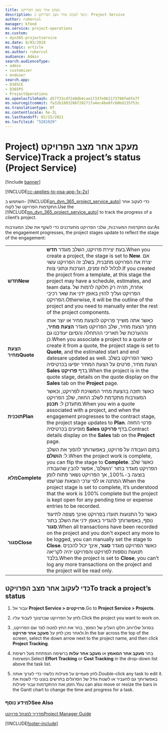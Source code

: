 ```yaml
---
title: ‏‫מעקב אחר מצב הפרויקט
description: כיצד לעקוב אחר מצב הפרויקט ב- Project Service
author: ruhercul
manager: kfend
ms.service: project-operations
ms.custom:
- dyn365-projectservice
ms.date: 8/03/2018
ms.topic: article
ms.author: ruhercul
audience: Admin
search.audienceType:
- admin
- customizer
- enduser
search.app:
- D365CE
- D365PS
- ProjectOperations
ms.openlocfilehash: d57f33cdf240db4cae1f33fe962173790fe0fe7f
ms.sourcegitcommit: fa32b1893286f20271fa4ec4be8fc68bd135f53c
ms.translationtype: HT
ms.contentlocale: he-IL
ms.lasthandoff: 02/15/2021
ms.locfileid: "5281929"
---
```

# <a name="track-a-projects-status-project-service"></a><span data-ttu-id="ba680-103">מעקב אחר מצב הפרויקט (‏‫Project Service)</span><span class="sxs-lookup"><span data-stu-id="ba680-103">Track a project’s status (Project Service)</span></span>

[!include [banner](../includes/psa-now-project-operations.md)]

[!INCLUDE[cc-applies-to-psa-app-1x-2x](../includes/cc-applies-to-psa-app-1x-2x.md)]

<span data-ttu-id="ba680-104">השתמש ב- [!INCLUDE[pn_dyn_365_project_service_auto](../includes/pn-dyn-365-project-service-auto.md)] כדי לעקוב אחר התקדמות הפרויקט של לקוח.</span><span class="sxs-lookup"><span data-stu-id="ba680-104">Use the [!INCLUDE[pn_dyn_365_project_service_auto](../includes/pn-dyn-365-project-service-auto.md)] to track the progress of a client’s project.</span></span>  

<span data-ttu-id="ba680-105">עם התקדמות המעורבות, שלבי הפרויקט מתעדכנים כדי לשקף את שלב המעורבות:</span><span class="sxs-lookup"><span data-stu-id="ba680-105">As the engagement progresses, the project stages update to reflect the stage of the engagement:</span></span>  


|              |                                                                                                                                                                                                                                                                                                  |
|--------------|--------------------------------------------------------------------------------------------------------------------------------------------------------------------------------------------------------------------------------------------------------------------------------------------------|
|   <span data-ttu-id="ba680-106">**חדש**</span><span class="sxs-lookup"><span data-stu-id="ba680-106">**New**</span></span>    | <span data-ttu-id="ba680-107">בעת יצירת פרויקט, השלב מוגדר **חדש**.</span><span class="sxs-lookup"><span data-stu-id="ba680-107">When you create a project, the stage is set to **New**.</span></span> <span data-ttu-id="ba680-108">אם יצרת את הפרויקט מתבנית, בשלב זה הפרויקט עשוי לכלול לוח זמנים, הערכות ונתוני צוות.</span><span class="sxs-lookup"><span data-stu-id="ba680-108">If you created the project from a template, at this stage the project may have a schedule, estimates, and team data.</span></span> <span data-ttu-id="ba680-109">אחרת, תהיה רק חלוקה לרמות של הפרויקט ועליך להזין באופן ידני את שאר רכיבי הפרויקט.</span><span class="sxs-lookup"><span data-stu-id="ba680-109">Otherwise, it will be the outline of the project and you need to manually enter the rest of the project components.</span></span> |
|  <span data-ttu-id="ba680-110">**הצעת מחיר**</span><span class="sxs-lookup"><span data-stu-id="ba680-110">**Quote**</span></span>   |      <span data-ttu-id="ba680-111">כאשר אתה משייך פרויקט להצעת מחיר או יוצר אותו מתוך הצעת מחיר, שלב הפרויקט מוגדר **הצעת מחיר**, וההערכות של תאריכי ההתחלה והסיום יעודכנו גם כן.</span><span class="sxs-lookup"><span data-stu-id="ba680-111">When you associate a project to a quote or create it from a quote, the project stage is set to **Quote**, and the estimated start and end datesare updated as well.</span></span> <span data-ttu-id="ba680-112">כאשר הפרויקט בשלב הצעת מחיר, פרטים על הצעת המחיר יופיעו בכרטיסיה **Sales** בדף **פרויקט**.</span><span class="sxs-lookup"><span data-stu-id="ba680-112">When the project is in the quote stage, details on the quote display on the **Sales** tab on the **Project** page.</span></span>      |
|   <span data-ttu-id="ba680-113">**תוכנית**</span><span class="sxs-lookup"><span data-stu-id="ba680-113">**Plan**</span></span>   |                                     <span data-ttu-id="ba680-114">כאשר תזכה בהצעת מחיר המשויכת לפרויקט, וכאשר המעורבות מתקדמת לשלב החוזה, שלב הפרויקט מתעדכן ל: **תכנון**.</span><span class="sxs-lookup"><span data-stu-id="ba680-114">When you win a quote associated with a project, and when the engagement progresses to the contract stage, the project stage updates to **Plan**.</span></span> <span data-ttu-id="ba680-115">פרטי החוזה מופיעים בכרטיסיה **Sales** בדף **פרויקט**.</span><span class="sxs-lookup"><span data-stu-id="ba680-115">Contract details display on the **Sales** tab on the **Project** page.</span></span>                                      |
| <span data-ttu-id="ba680-116">**מלא**</span><span class="sxs-lookup"><span data-stu-id="ba680-116">**Complete**</span></span> |                    <span data-ttu-id="ba680-117">בתום העבודה על פרויקט, באפשרותך להפוך את השלב ל: **הושלם**.</span><span class="sxs-lookup"><span data-stu-id="ba680-117">When the project work is complete, you can flip the stage to **Complete**.</span></span> <span data-ttu-id="ba680-118">כאשר שלב הפרויקט מוגדר בתור 'הושלם', אפשר להבין שהעבודה בוצעה ב-100%, אך הפרויקט נשאר פתוח לזמן המתנה או לפי ערכי הוצאות שנרשמו.</span><span class="sxs-lookup"><span data-stu-id="ba680-118">When the project stage is set to complete, it’s understood that the work is 100% complete but the project is kept open for any pending time or expense entries to be recorded.</span></span>                     |
|  <span data-ttu-id="ba680-119">**סגור**</span><span class="sxs-lookup"><span data-stu-id="ba680-119">**Close**</span></span>   |           <span data-ttu-id="ba680-120">כאשר כל התנועות תועדו בפרויקט ואינך מצפה לתיעוד נוסף, באפשרותך להגדיר באופן ידני את השלב בתור **סגור**.</span><span class="sxs-lookup"><span data-stu-id="ba680-120">When all transactions have been recorded on the project and you don't expect any more to be logged, you can manually set the stage to **Close**.</span></span> <span data-ttu-id="ba680-121">כאשר הפרויקט מוגדר **סגור**, אינך יכול להכניס תנועות נוספות לפרויקט והפרויקט יהיה לקריאה בלבד.</span><span class="sxs-lookup"><span data-stu-id="ba680-121">When the project is set to **Close**, you can’t log any more transactions on the project and the project will be read only.</span></span>           |

## <a name="to-track-a-projects-status"></a><span data-ttu-id="ba680-122">כדי לעקוב אחר מצב הפרויקט</span><span class="sxs-lookup"><span data-stu-id="ba680-122">To track a project’s status</span></span>  

1.  <span data-ttu-id="ba680-123">עבור אל **Project Service > פרויקטים**.</span><span class="sxs-lookup"><span data-stu-id="ba680-123">Go to **Project Service > Projects**.</span></span>  

2.  <span data-ttu-id="ba680-124">לחץ על הפרויקט שברצונך לעבוד עליו.</span><span class="sxs-lookup"><span data-stu-id="ba680-124">Click the project you want to work on.</span></span>  

3.  <span data-ttu-id="ba680-125">בסרגל שלרוחב חלקו העליון של המסך, בחר את החץ למטה לצד שם הפרויקט, ולאחר מכן לחץ על **מעקב אחר פרויקט**.</span><span class="sxs-lookup"><span data-stu-id="ba680-125">In the bar across the top of the screen, select the down arrow next to the project name, and then click **Project Tracking**.</span></span>  

4.  <span data-ttu-id="ba680-126">בחר **מעקב אחר המאמץ** או **מעקב אחר עלות** ברשימה הנפתחת מעל רשימת המשימות.</span><span class="sxs-lookup"><span data-stu-id="ba680-126">Select **Effort Tracking** or **Cost Tracking** in the drop-down list above the task list.</span></span>  

5.  <span data-ttu-id="ba680-127">לחץ פעמיים על פעילות כלשהי כדי לערוך אותה.</span><span class="sxs-lookup"><span data-stu-id="ba680-127">Double-click any task to edit it.</span></span> <span data-ttu-id="ba680-128">באפשרותך גם להעביר או לשנות גודל של הסרגלים בתרשים בגנט כדי לשנות את הזמן ואת ההתקדמות עבור פעילות.</span><span class="sxs-lookup"><span data-stu-id="ba680-128">You can also move or resize the bars in the Gantt chart to change the time and progress for a task.</span></span>  

### <a name="see-also"></a><span data-ttu-id="ba680-129">למידע נוסף</span><span class="sxs-lookup"><span data-stu-id="ba680-129">See Also</span></span>  
 [<span data-ttu-id="ba680-130">מדריך למנהל פרויקט</span><span class="sxs-lookup"><span data-stu-id="ba680-130">Project Manager Guide</span></span>](../psa/project-manager-guide.md)


[!INCLUDE[footer-include](../includes/footer-banner.md)]